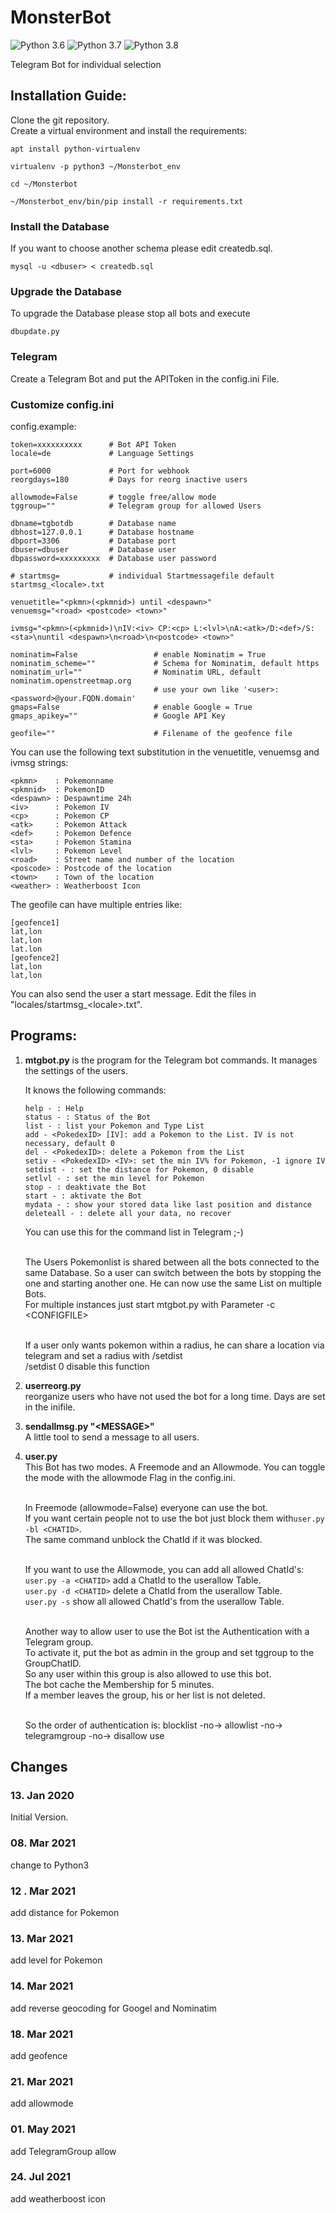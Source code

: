 # MonsterBot

![Python 3.6](https://img.shields.io/badge/python-3.6-blue.svg)
![Python 3.7](https://img.shields.io/badge/python-3.7-blue.svg)
![Python 3.8](https://img.shields.io/badge/python-3.8-blue.svg)

Telegram Bot for individual selection

## Installation Guide:

Clone the git repository.  
Create a virtual environment and install the requirements:  
```
apt install python-virtualenv

virtualenv -p python3 ~/Monsterbot_env

cd ~/Monsterbot

~/Monsterbot_env/bin/pip install -r requirements.txt
```

### Install the Database

If you want to choose another schema please edit createdb.sql.

```
mysql -u <dbuser> < createdb.sql
```

### Upgrade the Database

To upgrade the Database please stop all bots and execute

```
dbupdate.py
```

### Telegram

Create a Telegram Bot and put the APIToken in the config.ini File.

### Customize config.ini

config.example:  
```
token=xxxxxxxxxx      # Bot API Token
locale=de             # Language Settings

port=6000             # Port for webhook
reorgdays=180         # Days for reorg inactive users

allowmode=False       # toggle free/allow mode
tggroup=""            # Telegram group for allowed Users

dbname=tgbotdb        # Database name
dbhost=127.0.0.1      # Database hostname
dbport=3306           # Database port
dbuser=dbuser         # Database user
dbpassword=xxxxxxxxx  # Database user password

# startmsg=           # individual Startmessagefile default startmsg_<locale>.txt

venuetitle="<pkmn>(<pkmnid>) until <despawn>"
venuemsg="<road> <postcode> <town>"

ivmsg="<pkmn>(<pkmnid>)\nIV:<iv> CP:<cp> L:<lvl>\nA:<atk>/D:<def>/S:<sta>\nuntil <despawn>\n<road>\n<postcode> <town>"

nominatim=False                 # enable Nominatim = True
nominatim_scheme=""             # Schema for Nominatim, default https
nominatim_url=""                # Nominatim URL, default nominatim.openstreetmap.org
                                # use your own like '<user>:<password>@your.FQDN.domain'
gmaps=False                     # enable Google = True
gmaps_apikey=""                 # Google API Key

geofile=""                      # Filename of the geofence file
```
You can use the following text substitution in the venuetitle, venuemsg and ivmsg strings:
```
<pkmn>    : Pokemonname
<pkmnid>  : PokemonID
<despawn> : Despawntime 24h
<iv>      : Pokemon IV
<cp>      : Pokemon CP
<atk>     : Pokemon Attack
<def>     : Pokemon Defence
<sta>     : Pokemon Stamina
<lvl>     : Pokemon Level
<road>    : Street name and number of the location
<poscode> : Postcode of the location
<town>    : Town of the location
<weather> : Weatherboost Icon
```
The geofile can have multiple entries like:
```
[geofence1]
lat,lon
lat,lon
lat.lon
[geofence2]
lat,lon
lat,lon
```

You can also send the user a start message. Edit the files in "locales/startmsg_&lt;locale&gt;.txt".


## Programs:

1. **mtgbot.py** is the program for the Telegram bot commands. It manages the settings of the users.

   It knows the following commands:

   ```
   help - : Help
   status - : Status of the Bot
   list - : list your Pokemon and Type List
   add - <PokedexID> [IV]: add a Pokemon to the List. IV is not necessary, default 0
   del - <PokedexID>: delete a Pokemon from the List
   setiv - <PokedexID> <IV>: set the min IV% for Pokemon, -1 ignore IV
   setdist - : set the distance for Pokemon, 0 disable
   setlvl - : set the min level for Pokemon
   stop - : deaktivate the Bot
   start - : aktivate the Bot
   mydata - : show your stored data like last position and distance
   deleteall - : delete all your data, no recover
   ```
   
   You can use this for the command list in Telegram ;-)<p>  
   The Users Pokemonlist is shared between all the bots connected to the same Database. So a user can switch between the bots by stopping the one and starting another one. He can now use the same List on multiple Bots.  
   For multiple instances just start mtgbot.py with Parameter -c &lt;CONFIGFILE&gt;<p>  
   If a user only wants pokemon within a radius, he can share a location via telegram and set a radius with /setdist  
   /setdist 0 disable this function<p>  
  

2. **userreorg.py**  
   reorganize users who have not used the bot for a long time. Days are set in the inifile.  


3. **sendallmsg.py "&lt;MESSAGE&gt;"**  
   A little tool to send a message to all users.  


4. **user.py**  
   This Bot has two modes. A Freemode and an Allowmode. You can toggle the mode with the allowmode Flag in the config.ini.<p>  
   In Freemode (allowmode=False) everyone can use the bot.    
   If you want certain people not to use the bot just block them with```user.py -bl <CHATID>```.  
   The same command unblock the ChatId if it was blocked.<p>  
   If you want to use the Allowmode, you can add all allowed ChatId's:  
   ```user.py -a <CHATID>``` add a ChatId to the userallow Table.  
   ```user.py -d <CHATID>``` delete a ChatId from the userallow Table.  
   ```user.py -s``` show all allowed ChatId's from the userallow Table.<p>  
   Another way to allow user to use the Bot ist the Authentication with a Telegram group.  
   To activate it, put the bot as admin in the group and set tggroup to the GroupChatID.  
   So any user within this group is also allowed to use this bot.  
   The bot cache the Membership for 5 minutes.  
   If a member leaves the group, his or her list is not deleted.<p>  
   So the order of authentication is: blocklist -no-> allowlist -no-> telegramgroup -no-> disallow use
   


## Changes
### 13. Jan 2020
Initial Version.
### 08. Mar 2021
change to Python3
### 12 . Mar 2021
add distance for Pokemon
### 13. Mar 2021
add level for Pokemon
### 14. Mar 2021
add reverse geocoding for Googel and Nominatim
### 18. Mar 2021
add geofence
### 21. Mar 2021
add allowmode
### 01. May 2021
add TelegramGroup allow
### 24. Jul 2021
add weatherboost icon